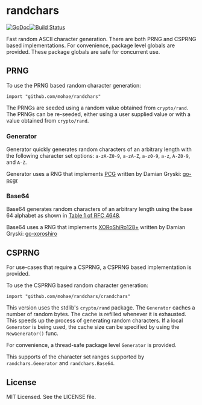 # randchars
[![GoDoc](https://godoc.org/github.com/mohae/randchars?status.svg)](https://godoc.org/github.com/mohae/randchars)[![Build Status](https://travis-ci.org/mohae/randchars.png)](https://travis-ci.org/mohae/randchars)

Fast random ASCII character generation.  There are both PRNG and CSPRNG based implementations.  For convenience, package level globals are provided.  These package globals are safe for concurrent use.

## PRNG
To use the PRNG based random character generation:

    import "github.com/mohae/randchars"

The PRNGs are seeded using a random value obtained from `crypto/rand`.  The PRNGs can be re-seeded, either using a user supplied value or with a value obtained from `crypto/rand`.

### Generator
Generator quickly generates random characters of an arbitrary length with the following character set options: `a-zA-Z0-9`, `a-zA-Z`, `a-z0-9`, `a-z`, `A-Z0-9`, and `A-Z`.

Generator uses a RNG that implements [PCG](http://www.pcg-random.org) written by Damian Gryski: [go-pcgr](https://github.com/dgryski/go-pcgr)

### Base64
Base64 generates random characters of an arbitrary length using the base 64 alphabet as shown in [Table 1 of RFC 4648](https://tools.ietf.org/html/rfc4648).

Base64 uses a RNG that implements [XORoShiRo128+](http://xoroshiro.di.unimi.it/) written by Damian Gryski: [go-xoroshiro](https://github.com/dgryski/go-xoroshiro)


## CSPRNG
For use-cases that require a CSPRNG, a CSPRNG based implementation is provided.

To use the CSPRNG based random character generation:

    import "github.com/mohae/randchars/crandchars"

This version uses the stdlib's `crypto/rand` package.  The `Generator` caches a number of random bytes.  The cache is refilled whenever it is exhausted.  This speeds up the process of generating random characters.  If a local `Generator` is being used, the cache size can be specified by using the `NewGenerator()` func.

For convenience, a thread-safe package level `Generator` is provided.

This supports of the character set ranges supported by `randchars.Generator` and `randchars.Base64`.

## License
MIT Licensed.  See the LICENSE file.
